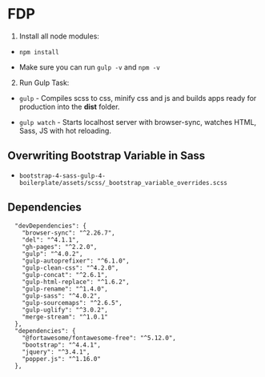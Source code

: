 # FDP


1. Install all node modules:

- `npm install`

- Make sure you can run `gulp -v` and `npm -v`

2. Run Gulp Task:

- `gulp` - Compiles scss to css, minify css and js and builds apps ready for production into the **dist** folder.

- `gulp watch` - Starts localhost server with browser-sync, watches HTML, Sass, JS with hot reloading.

## Overwriting Bootstrap Variable in Sass

- `bootstrap-4-sass-gulp-4-boilerplate/assets/scss/_bootstrap_variable_overrides.scss`

## Dependencies

```
  "devDependencies": {
    "browser-sync": "^2.26.7",
    "del": "^4.1.1",
    "gh-pages": "^2.2.0",
    "gulp": "^4.0.2",
    "gulp-autoprefixer": "^6.1.0",
    "gulp-clean-css": "^4.2.0",
    "gulp-concat": "^2.6.1",
    "gulp-html-replace": "^1.6.2",
    "gulp-rename": "^1.4.0",
    "gulp-sass": "^4.0.2",
    "gulp-sourcemaps": "^2.6.5",
    "gulp-uglify": "^3.0.2",
    "merge-stream": "^1.0.1"
  },
  "dependencies": {
    "@fortawesome/fontawesome-free": "^5.12.0",
    "bootstrap": "^4.4.1",
    "jquery": "^3.4.1",
    "popper.js": "^1.16.0"
  },
```